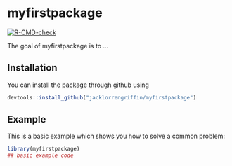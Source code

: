 
# myfirstpackage

<!-- badges: start -->
[![R-CMD-check](https://github.com/jacklorrengriffin/myfirstpackage/workflows/R-CMD-check/badge.svg)](https://github.com/jacklorrengriffin/myfirstproject/actions)
<!-- badges: end -->

The goal of myfirstpackage is to ...

## Installation

You can install the package through github using

``` r
devtools::install_github("jacklorrengriffin/myfirstpackage")
```

## Example

This is a basic example which shows you how to solve a common problem:

``` r
library(myfirstpackage)
## basic example code
```

